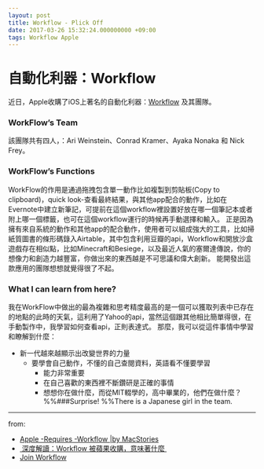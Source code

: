 ```yaml
---
layout: post
title: Workflow - Plick Off
date: 2017-03-26 15:32:24.000000000 +09:00
tags: Workflow Apple
---
```



# 自動化利器：Workflow
近日，Apple收購了iOS上著名的自動化利器：[Workflow]() 及其團隊。
### WorkFlow’s Team
該團隊共有四人，：Ari Weinstein、Conrad Kramer、Ayaka Nonaka 和 Nick Frey。
### WorkFlow’s Functions
WorkFlow的作用是通過拖拽包含單一動作比如複製到剪貼板(Copy to clipboard)，quick look-查看最終結果，與其他app配合的動作，比如在Evernote中建立新筆記，可提前在這個workflow裡設置好放在哪一個筆記本或者附上哪一個標籤，也可在這個workflow運行的時候再手動選擇和輸入。
正是因為擁有來自系統的動作和其他app的配合動作，使用者可以組成強大的工具，比如掃紙質圖書的條形碼錄入Airtable，其中包含利用豆瓣的api，Workflow和開放沙盒遊戲存在相似點，比如Minecraft和Besiege，以及最近人氣的塞爾達傳說，你的想像力和創造力越豐富，你做出來的東西越是不可思議和偉大創新。
能開發出這款應用的團隊想想就覺得很了不起。
### What I can learn from here?
我在WorkFlow中做出的最為複雜和思考精度最高的是一個可以獲取列表中已存在的地點的此時的天氣，這利用了Yahoo的api，當然這個跟其他相比簡單得很，在手動製作中，我學習如何查看api，正則表達式。
那麼，我可以從這件事情中學習和瞭解到什麼：
- 新一代越來越顯示出改變世界的力量
	- 要學會自己動作，不懂的自己查閱資料，英語看不懂要學習
		- 能力非常重要
		- 在自己喜歡的東西裡不斷鑽研是正確的事情
		- 想想你在做什麼，而從MIT輟學的，高中畢業的，他們在做什麼？
%%###Surprise!
%%There is a Japanese girl in the team.














---- 
from:
- [Apple -Requires -Workflow |by MacStories]()
- [ 深度解讀：Workflow 被蘋果收購，意味著什麼 ]()
- [Join Workflow]()

